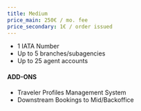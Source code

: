 ```yaml
---
title: Medium
price_main: 250€ / mo. fee
price_secondary: 1€ / order issued
---
```

* 1 IATA Number
* Up to 5 branches/subagencies
* Up to 25 agent accounts

#### ADD-ONS

* Traveler Profiles Management System
* Downstream Bookings to Mid/Backoffice